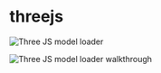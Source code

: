 # threejs

![Three JS model loader](https://drive.google.com/file/d/1Ixee5qUOZZbvJousnXdebK95rh_706Wj/view?usp=drive_link)

![Three JS model loader walkthrough](https://drive.google.com/file/d/1Ibsh_GAwJwQ13CwH5v0Rj3hJicg0EtGX/view?usp=sharing)
